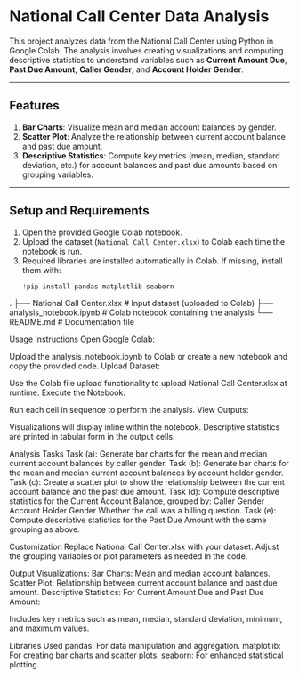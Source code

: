 # National Call Center Data Analysis

This project analyzes data from the National Call Center using Python in Google Colab. The analysis involves creating visualizations and computing descriptive statistics to understand variables such as **Current Amount Due**, **Past Due Amount**, **Caller Gender**, and **Account Holder Gender**.

---

## Features
1. **Bar Charts**: Visualize mean and median account balances by gender.
2. **Scatter Plot**: Analyze the relationship between current account balance and past due amount.
3. **Descriptive Statistics**: Compute key metrics (mean, median, standard deviation, etc.) for account balances and past due amounts based on grouping variables.

---

## Setup and Requirements

1. Open the provided Google Colab notebook.
2. Upload the dataset (`National Call Center.xlsx`) to Colab each time the notebook is run.
3. Required libraries are installed automatically in Colab. If missing, install them with:
   ```python
   !pip install pandas matplotlib seaborn

.
├── National Call Center.xlsx  # Input dataset (uploaded to Colab)
├── analysis_notebook.ipynb    # Colab notebook containing the analysis
└── README.md                  # Documentation file

Usage Instructions
Open Google Colab:

Upload the analysis_notebook.ipynb to Colab or create a new notebook and copy the provided code.
Upload Dataset:

Use the Colab file upload functionality to upload National Call Center.xlsx at runtime.
Execute the Notebook:

Run each cell in sequence to perform the analysis.
View Outputs:

Visualizations will display inline within the notebook.
Descriptive statistics are printed in tabular form in the output cells.


Analysis Tasks
Task (a): Generate bar charts for the mean and median current account balances by caller gender.
Task (b): Generate bar charts for the mean and median current account balances by account holder gender.
Task (c): Create a scatter plot to show the relationship between the current account balance and the past due amount.
Task (d): Compute descriptive statistics for the Current Account Balance, grouped by:
Caller Gender
Account Holder Gender
Whether the call was a billing question.
Task (e): Compute descriptive statistics for the Past Due Amount with the same grouping as above.

Customization
Replace National Call Center.xlsx with your dataset.
Adjust the grouping variables or plot parameters as needed in the code.

Output
Visualizations:
Bar Charts: Mean and median account balances.
Scatter Plot: Relationship between current account balance and past due amount.
Descriptive Statistics:
For Current Amount Due and Past Due Amount:

Includes key metrics such as mean, median, standard deviation, minimum, and maximum values.

Libraries Used
pandas: For data manipulation and aggregation.
matplotlib: For creating bar charts and scatter plots.
seaborn: For enhanced statistical plotting.